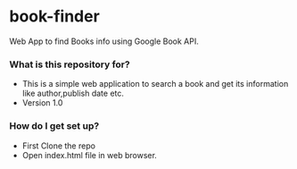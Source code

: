 # book-finder
Web App to find Books info using Google Book API.

### What is this repository for? ###

* This is a simple web application to search a book and get its information like author,publish date etc.
* Version 1.0

### How do I get set up? ###

* First Clone the repo
* Open index.html file in web browser.
